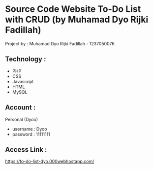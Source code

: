 # Source Code Website To-Do List with CRUD (by Muhamad Dyo Rijki Fadillah)
Project by :
Muhamad Dyo Rijki Fadillah - 1237050076

## Technology :
- PHP
- CSS
- Javascript
- HTML
- MySQL

## Account :
Personal (Dyoo)
- username : Dyoo
- password : 11111111

## Access Link :
https://to-do-list-dyo.000webhostapp.com/
